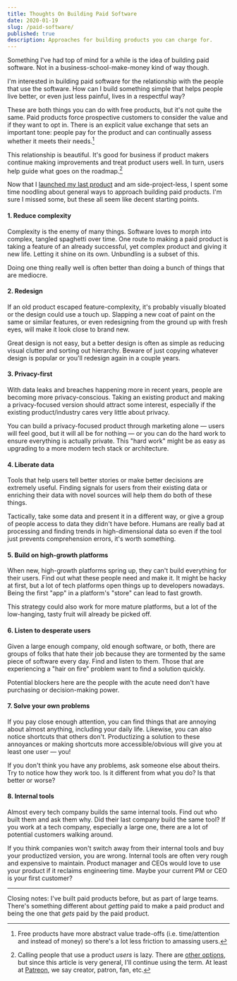 ```yaml
---
title: Thoughts On Building Paid Software
date: 2020-01-19
slug: /paid-software/
published: true
description: Approaches for building products you can charge for.
---
```


Something I've had top of mind for a while is the idea of building paid software. Not in a business-school-make-money kind of way though.

I'm interested in building paid software for the relationship with the people that use the software. How can I build something simple that helps people live better, or even just less painful, lives in a respectful way?

These are both things you can do with free products, but it's not quite the same. Paid products force prospective customers to consider the value and if they want to opt in. There is an explicit value exchange that sets an important tone: people pay for the product and can continually assess whether it meets their needs.[^1]

This relationship is beautiful. It's good for business if product makers continue making improvements and treat product users well. In turn, users help guide what goes on the roadmap.[^2]

Now that I [launched my last product](/mute-vc/) and am side-project-less, I spent some time noodling about general ways to approach building paid products. I'm sure I missed some, but these all seem like decent starting points.

#### 1. Reduce complexity

Complexity is the enemy of many things. Software loves to morph into complex, tangled spaghetti over time. One route to making a paid product is taking a feature of an already successful, yet complex product and giving it new life. Letting it shine on its own. Unbundling is a subset of this.

Doing one thing really well is often better than doing a bunch of things that are mediocre.

#### 2. Redesign

If an old product escaped feature-complexity, it's probably visually bloated or the design could use a touch up. Slapping a new coat of paint on the same or similar features, or even redesigning from the ground up with fresh eyes, will make it look close to brand new.

Great design is not easy, but a better design is often as simple as reducing visual clutter and sorting out hierarchy. Beware of just copying whatever design is popular or you'll redesign again in a couple years.

#### 3. Privacy-first

With data leaks and breaches happening more in recent years, people are becoming more privacy-conscious. Taking an existing product and making a privacy-focused version should attract some interest, especially if the existing product/industry cares very little about privacy.

You can build a privacy-focused product through marketing alone — users will feel good, but it will all be for nothing — or you can do the hard work to ensure everything is actually private. This "hard work" might be as easy as upgrading to a more modern tech stack or architecture.

#### 4. Liberate data

Tools that help users tell better stories or make better decisions are extremely useful. Finding signals for users from their existing data or enriching their data with novel sources will help them do both of these things.

Tactically, take some data and present it in a different way, or give a group of people access to data they didn't have before. Humans are really bad at processing and finding trends in high-dimensional data so even if the tool just prevents comprehension errors, it's worth something.

#### 5. Build on high-growth platforms

When new, high-growth platforms spring up, they can't build everything for their users. Find out what these people need and make it. It might be hacky at first, but a lot of tech platforms open things up to developers nowadays. Being the first "app" in a platform's "store" can lead to fast growth.

This strategy could also work for more mature platforms, but a lot of the low-hanging, tasty fruit will already be picked off.

#### 6. Listen to desperate users

Given a large enough company, old enough software, or both, there are groups of folks that hate their job because they are tormented by the same piece of software every day. Find and listen to them. Those that are experiencing a "hair on fire" problem want to find a solution quickly.

Potential blockers here are the people with the acute need don't have purchasing or decision-making power.

#### 7. Solve your own problems

If you pay close enough attention, you can find things that are annoying about almost anything, including your daily life. Likewise, you can also notice shortcuts that others don't. Productizing a solution to these annoyances or making shortcuts more accessible/obvious will give you at least one user — you!

If you don't think you have any problems, ask someone else about theirs. Try to notice how they work too. Is it different from what you do? Is that better or worse?

#### 8. Internal tools

Almost every tech company builds the same internal tools. Find out who built them and ask them why. Did their last company build the same tool? If you work at a tech company, especially a large one, there are a lot of potential customers walking around.

If you think companies won't switch away from their internal tools and buy your productized version, you are wrong. Internal tools are often very rough and expensive to maintain. Product manager and CEOs would love to use your product if it reclaims engineering time. Maybe your current PM or CEO is your first customer?

***

Closing notes: I've built paid products before, but as part of large teams. There's something different about _getting_ paid to make a paid product and being the one that _gets_ paid by the paid product.

[^1]: Free products have more abstract value trade-offs (i.e. time/attention and instead of money) so there's a lot less friction to amassing users.

[^2]: Calling people that use a product _users_ is lazy. There are [other options](https://jnd.org/words_matter_talk_about_people_not_customers_not_consumers_not_users/), but since this article is very general, I'll continue using the term. At least at [Patreon](https://patreon.com), we say creator, patron, fan, etc.
